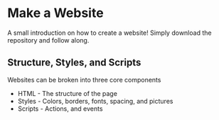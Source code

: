 # Make a Website
A small introduction on how to create a website!  Simply download the repository
and follow along.

## Structure, Styles, and Scripts
Websites can be broken into three core components
- HTML - The structure of the page
- Styles - Colors, borders, fonts, spacing, and pictures
- Scripts - Actions, and events
